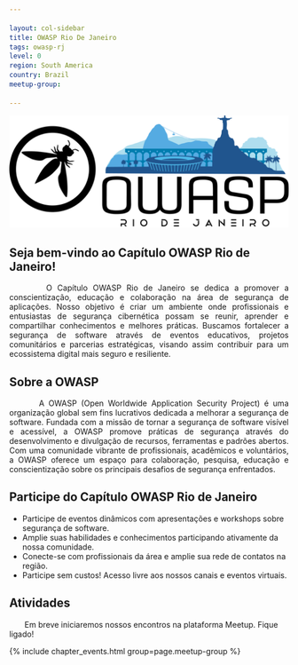 ```yaml
---

layout: col-sidebar
title: OWASP Rio De Janeiro
tags: owasp-rj
level: 0
region: South America
country: Brazil 
meetup-group: 

---
```


![enter image description here](/assets/images/OWASP-RJ_Banner.png)

## Seja bem-vindo ao Capítulo OWASP Rio de Janeiro!

<div style="text-align: justify">
&nbsp;&nbsp;&nbsp;&nbsp;&nbsp;&nbsp; O Capítulo OWASP Rio de Janeiro se dedica a promover a conscientização, educação e colaboração na área de segurança de aplicações. Nosso objetivo é criar um ambiente onde profissionais e entusiastas de segurança cibernética possam se reunir, aprender e compartilhar conhecimentos e melhores práticas. Buscamos fortalecer a segurança de software através de eventos educativos, projetos comunitários e parcerias estratégicas, visando assim contribuir para um ecossistema digital mais seguro e resiliente.
</div>

## Sobre a OWASP

<div style="text-align: justify">
&nbsp;&nbsp;&nbsp;&nbsp;&nbsp;&nbsp; A OWASP (Open Worldwide Application Security Project) é uma organização global sem fins lucrativos dedicada a melhorar a segurança de software. Fundada com a missão de tornar a segurança de software visível e acessível, a OWASP promove práticas de segurança através do desenvolvimento e divulgação de recursos, ferramentas e padrões abertos. Com uma comunidade vibrante de profissionais, acadêmicos e voluntários, a OWASP oferece um espaço para colaboração, pesquisa, educação e conscientização sobre os principais desafios de segurança enfrentados.
</div>

## Participe do Capítulo OWASP Rio de Janeiro

- Participe de eventos dinâmicos com apresentações e workshops sobre segurança de software.
- Amplie suas habilidades e conhecimentos participando ativamente da nossa comunidade.
- Conecte-se com profissionais da área e amplie sua rede de contatos na região.
- Participe sem custos! Acesso livre aos nossos canais e eventos virtuais.

## Atividades

&nbsp;&nbsp;&nbsp;&nbsp;&nbsp;&nbsp; Em breve iniciaremos nossos encontros na plataforma Meetup. Fique ligado!

{% include chapter_events.html group=page.meetup-group %}

